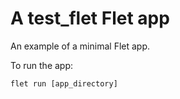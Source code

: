 # A test_flet Flet app

An example of a minimal Flet app.

To run the app:

```
flet run [app_directory]
```